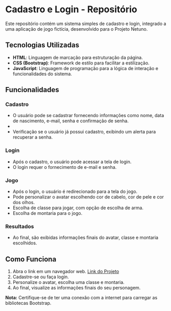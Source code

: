 # Cadastro e Login - Repositório

Este repositório contém um sistema simples de cadastro e login, integrado a uma aplicação de jogo fictícia, desenvolvido para o Projeto Netuno.

## Tecnologias Utilizadas

- **HTML**: Linguagem de marcação para estruturação da página.
- **CSS (Bootstrap)**: Framework de estilo para facilitar a estilização.
- **JavaScript**: Linguagem de programação para a lógica de interação e funcionalidades do sistema.

## Funcionalidades

### Cadastro

- O usuário pode se cadastrar fornecendo informações como nome, data de nascimento, e-mail, senha e confirmação de senha.
- 
- Verificação se o usuário já possui cadastro, exibindo um alerta para recuperar a senha.

### Login

- Após o cadastro, o usuário pode acessar a tela de login.
- O login requer o fornecimento de e-mail e senha.

### Jogo

- Após o login, o usuário é redirecionado para a tela do jogo.
- Pode personalizar o avatar escolhendo cor de cabelo, cor de pele e cor dos olhos.
- Escolha de classe para jogar, com opção de escolha de arma.
- Escolha de montaria para o jogo.

### Resultados

- Ao final, são exibidas informações finais do avatar, classe e montaria escolhidos.

## Como Funciona

1. Abra o link em um navegador web. [Link do Projeto]([https://lucasribeiro27.github.io/Projeto_Netuno/])
2. Cadastre-se ou faça login.
3. Personalize o avatar, escolha uma classe e montaria.
4. Ao final, visualize as informações finais do seu personagem.

**Nota:** Certifique-se de ter uma conexão com a internet para carregar as bibliotecas Bootstrap.